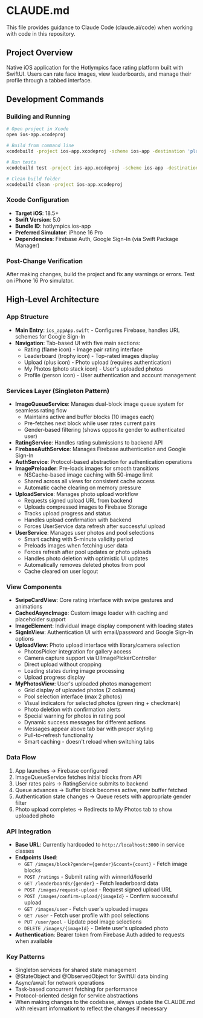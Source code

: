 # CLAUDE.md

This file provides guidance to Claude Code (claude.ai/code) when working with code in this repository.

## Project Overview

Native iOS application for the Hotlympics face rating platform built with SwiftUI. Users can rate face images, view leaderboards, and manage their profile through a tabbed interface.

## Development Commands

### Building and Running
```bash
# Open project in Xcode
open ios-app.xcodeproj

# Build from command line
xcodebuild -project ios-app.xcodeproj -scheme ios-app -destination 'platform=iOS Simulator,name=iPhone 16 Pro' build

# Run tests
xcodebuild test -project ios-app.xcodeproj -scheme ios-app -destination 'platform=iOS Simulator,name=iPhone 16 Pro'

# Clean build folder
xcodebuild clean -project ios-app.xcodeproj
```

### Xcode Configuration
- **Target iOS**: 18.5+
- **Swift Version**: 5.0
- **Bundle ID**: hotlympics.ios-app
- **Preferred Simulator**: iPhone 16 Pro
- **Dependencies**: Firebase Auth, Google Sign-In (via Swift Package Manager)

### Post-Change Verification
After making changes, build the project and fix any warnings or errors. Test on iPhone 16 Pro simulator.

## High-Level Architecture

### App Structure
- **Main Entry**: `ios_appApp.swift` - Configures Firebase, handles URL schemes for Google Sign-In
- **Navigation**: Tab-based UI with five main sections:
  - Rating (flame icon) - Image pair rating interface
  - Leaderboard (trophy icon) - Top-rated images display
  - Upload (plus icon) - Photo upload (requires authentication)
  - My Photos (photo stack icon) - User's uploaded photos
  - Profile (person icon) - User authentication and account management

### Services Layer (Singleton Pattern)
- **ImageQueueService**: Manages dual-block image queue system for seamless rating flow
  - Maintains active and buffer blocks (10 images each)
  - Pre-fetches next block while user rates current pairs
  - Gender-based filtering (shows opposite gender to authenticated user)
- **RatingService**: Handles rating submissions to backend API
- **FirebaseAuthService**: Manages Firebase authentication and Google Sign-In
- **AuthService**: Protocol-based abstraction for authentication operations
- **ImagePreloader**: Pre-loads images for smooth transitions
  - NSCache-based image caching with 50-image limit
  - Shared across all views for consistent cache access
  - Automatic cache clearing on memory pressure
- **UploadService**: Manages photo upload workflow
  - Requests signed upload URL from backend
  - Uploads compressed images to Firebase Storage
  - Tracks upload progress and status
  - Handles upload confirmation with backend
  - Forces UserService data refresh after successful upload
- **UserService**: Manages user photos and pool selections
  - Smart caching with 5-minute validity period
  - Preloads images when fetching user data
  - Forces refresh after pool updates or photo uploads
  - Handles photo deletion with optimistic UI updates
  - Automatically removes deleted photos from pool
  - Cache cleared on user logout

### View Components
- **SwipeCardView**: Core rating interface with swipe gestures and animations
- **CachedAsyncImage**: Custom image loader with caching and placeholder support
- **ImageElement**: Individual image display component with loading states
- **SignInView**: Authentication UI with email/password and Google Sign-In options
- **UploadView**: Photo upload interface with library/camera selection
  - PhotosPicker integration for gallery access
  - Camera capture support via UIImagePickerController
  - Direct upload without cropping
  - Loading states during image processing
  - Upload progress display
- **MyPhotosView**: User's uploaded photos management
  - Grid display of uploaded photos (2 columns)
  - Pool selection interface (max 2 photos)
  - Visual indicators for selected photos (green ring + checkmark)
  - Photo deletion with confirmation alerts
  - Special warning for photos in rating pool
  - Dynamic success messages for different actions
  - Messages appear above tab bar with proper styling
  - Pull-to-refresh functionality
  - Smart caching - doesn't reload when switching tabs

### Data Flow
1. App launches → Firebase configured
2. ImageQueueService fetches initial blocks from API
3. User rates pairs → RatingService submits to backend
4. Queue advances → Buffer block becomes active, new buffer fetched
5. Authentication state changes → Queue resets with appropriate gender filter
6. Photo upload completes → Redirects to My Photos tab to show uploaded photo

### API Integration
- **Base URL**: Currently hardcoded to `http://localhost:3000` in service classes
- **Endpoints Used**:
  - `GET /images/block?gender={gender}&count={count}` - Fetch image blocks
  - `POST /ratings` - Submit rating with winnerId/loserId
  - `GET /leaderboards/{gender}` - Fetch leaderboard data
  - `POST /images/request-upload` - Request signed upload URL
  - `POST /images/confirm-upload/{imageId}` - Confirm successful upload
  - `GET /images/user` - Fetch user's uploaded images
  - `GET /user` - Fetch user profile with pool selections
  - `PUT /user/pool` - Update pool image selections
  - `DELETE /images/{imageId}` - Delete user's uploaded photo
- **Authentication**: Bearer token from Firebase Auth added to requests when available

### Key Patterns
- Singleton services for shared state management
- @StateObject and @ObservedObject for SwiftUI data binding
- Async/await for network operations
- Task-based concurrent fetching for performance
- Protocol-oriented design for service abstractions
- When making changes to the codebase, always update the CLAUDE.md with relevant informationt to reflect the changes if necessary